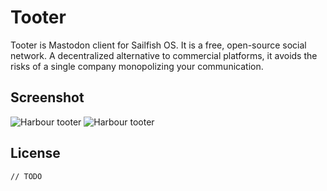 # Tooter

Tooter is Mastodon client for Sailfish OS. It is a free, open-source social network. A decentralized alternative to commercial platforms, it avoids the risks of a single company monopolizing your communication. 

## Screenshot
![Harbour tooter](https://openrepos.net/sites/default/files/packages/7512/screenshot-screenshot20170608002.png)
![Harbour tooter](https://openrepos.net/sites/default/files/screenshot_20171019_001.png)

## License
`// TODO`
